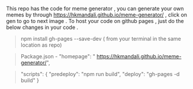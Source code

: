 This repo has the code for meme generator , you can generate your own memes by through https://hkmandali.github.io/meme-generator/ , click on gen to go to next image . To host your code on github pages , just do the below changes in your code .

> npm install gh-pages --save-dev ( from your terminal in the same location as repo)

> Package.json - "homepage": " https://hkmandali.github.io/meme-generator/",

> "scripts": {
    "predeploy": "npm run build",
    "deploy": "gh-pages -d build"
    }
    
